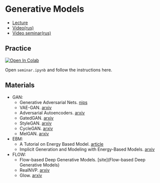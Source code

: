 # Generative Models

- [Lecture](https://docs.google.com/presentation/d/1Riy7slDA3_mo5FANyi9mRIUQQufGU4K_mKJzJgMCPZc/edit?usp=sharing)
- [Video(rus)]()
- [Video seminar(rus)]()

## Practice

[![Open In Colab](https://colab.research.google.com/assets/colab-badge.svg)](https://drive.google.com/file/d/1H-GT_DseQ4v6siZICxqVlQumV-9tu4ZU/view?usp=sharing)

Open `seminar.ipynb` and follow the instructions here.

## Materials

- GAN:
    - Generative Adversarial Nets. [nips](https://papers.nips.cc/paper/5423-generative-adversarial-nets.pdf)
    - VAE-GAN. [arxiv](https://arxiv.org/pdf/1512.09300.pdf)
    - Adversarial Autoencoders. [arxiv](https://arxiv.org/pdf/1511.05644.pdf)
    - GatedGAN. [arxiv](https://arxiv.org/pdf/1904.02296.pdf)
    - StyleGAN. [arxiv](https://arxiv.org/pdf/1812.04948.pdf)
    - CycleGAN. [arxiv](https://arxiv.org/pdf/1703.10593.pdf)
    - MelGAN. [arxiv](https://arxiv.org/pdf/1910.06711.pdf)
- EBM:
    - A Tutorial on Energy Based Model. [article](http://yann.lecun.com/exdb/publis/pdf/lecun-06.pdf)
    - Implicit Generation and Modeling with Energy-Based Models. [arxiv](https://arxiv.org/pdf/1903.08689.pdf)
- FLOW:
    - Flow-based Deep Generative Models. [site](Flow-based Deep Generative Models)
    - RealNVP. [arxiv](https://arxiv.org/pdf/1605.08803.pdf)
    - Glow. [arxiv](https://arxiv.org/pdf/1807.03039.pdf)
    
